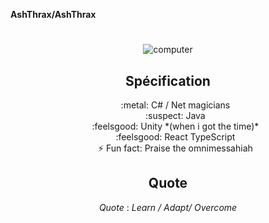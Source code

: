 **AshThrax/AshThrax** 

# 
 <div align="center">
  <img  alt="computer" src="https://media1.tenor.com/m/zw3HWomJs3YAAAAd/darktide-adeptus-mechanicus.gif"><br>

## Spécification
   <ul style="list-style-type: none;">
    <li> :metal: C# / Net magicians</li>
    <li> :suspect: Java</li>
    <li> :feelsgood: Unity *(when i got the time)*</li>
    <li> :feelsgood: React TypeScript</li>
    <li>⚡ Fun fact: Praise the omnimessahiah</li>
    </ul>

## Quote

  *Quote* : *Learn / Adapt/ Overcome*
</div>


